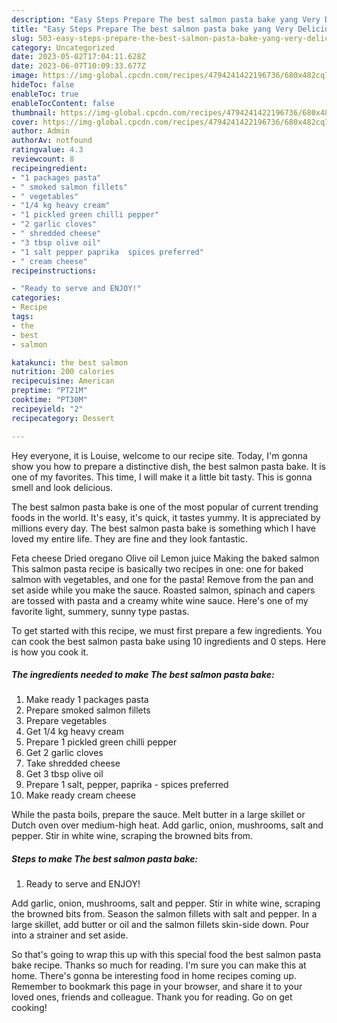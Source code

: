 ```yaml
---
description: "Easy Steps Prepare The best salmon pasta bake yang Very Delicious"
title: "Easy Steps Prepare The best salmon pasta bake yang Very Delicious"
slug: 503-easy-steps-prepare-the-best-salmon-pasta-bake-yang-very-delicious
category: Uncategorized
date: 2023-05-02T17:04:11.628Z
date: 2023-06-07T10:09:33.677Z
image: https://img-global.cpcdn.com/recipes/4794241422196736/680x482cq70/the-best-salmon-pasta-bake-recipe-main-photo.jpg
hideToc: false
enableToc: true
enableTocContent: false
thumbnail: https://img-global.cpcdn.com/recipes/4794241422196736/680x482cq70/the-best-salmon-pasta-bake-recipe-main-photo.jpg
cover: https://img-global.cpcdn.com/recipes/4794241422196736/680x482cq70/the-best-salmon-pasta-bake-recipe-main-photo.jpg
author: Admin
authorAv: notfound
ratingvalue: 4.3
reviewcount: 8
recipeingredient:
- "1 packages pasta"
- " smoked salmon fillets"
- " vegetables"
- "1/4 kg heavy cream"
- "1 pickled green chilli pepper"
- "2 garlic cloves"
- " shredded cheese"
- "3 tbsp olive oil"
- "1 salt pepper paprika  spices preferred"
- " cream cheese"
recipeinstructions:

- "Ready to serve and ENJOY!"
categories:
- Recipe
tags:
- the
- best
- salmon

katakunci: the best salmon 
nutrition: 200 calories
recipecuisine: American
preptime: "PT21M"
cooktime: "PT30M"
recipeyield: "2"
recipecategory: Dessert

---
```



Hey everyone, it is Louise, welcome to our recipe site. Today, I'm gonna show you how to prepare a distinctive dish, the best salmon pasta bake. It is one of my favorites. This time, I will make it a little bit tasty. This is gonna smell and look delicious.

The best salmon pasta bake is one of the most popular of current trending foods in the world. It's easy, it's quick, it tastes yummy. It is appreciated by millions every day. The best salmon pasta bake is something which I have loved my entire life. They are fine and they look fantastic.

Feta cheese Dried oregano Olive oil Lemon juice Making the baked salmon This salmon pasta recipe is basically two recipes in one: one for baked salmon with vegetables, and one for the pasta! Remove from the pan and set aside while you make the sauce. Roasted salmon, spinach and capers are tossed with pasta and a creamy white wine sauce. Here&#39;s one of my favorite light, summery, sunny type pastas.


To get started with this recipe, we must first prepare a few ingredients. You can cook the best salmon pasta bake using 10 ingredients and 0 steps. Here is how you cook it.

<!--inarticleads1-->

##### The ingredients needed to make The best salmon pasta bake:

1. Make ready 1 packages pasta
1. Prepare  smoked salmon fillets
1. Prepare  vegetables
1. Get 1/4 kg heavy cream
1. Prepare 1 pickled green chilli pepper
1. Get 2 garlic cloves
1. Take  shredded cheese
1. Get 3 tbsp olive oil
1. Prepare 1 salt, pepper, paprika - spices preferred
1. Make ready  cream cheese


While the pasta boils, prepare the sauce. Melt butter in a large skillet or Dutch oven over medium-high heat. Add garlic, onion, mushrooms, salt and pepper. Stir in white wine, scraping the browned bits from. 

<!--inarticleads2-->

##### Steps to make The best salmon pasta bake:


1. Ready to serve and ENJOY!

Add garlic, onion, mushrooms, salt and pepper. Stir in white wine, scraping the browned bits from. Season the salmon fillets with salt and pepper. In a large skillet, add butter or oil and the salmon fillets skin-side down. Pour into a strainer and set aside. 

So that's going to wrap this up with this special food the best salmon pasta bake recipe. Thanks so much for reading. I'm sure you can make this at home. There's gonna be interesting food in home recipes coming up. Remember to bookmark this page in your browser, and share it to your loved ones, friends and colleague. Thank you for reading. Go on get cooking!
